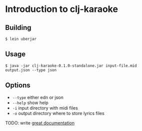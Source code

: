 # Introduction to clj-karaoke

## Building

    $ lein uberjar 

## Usage


    $ java -jar clj-karaoke-0.1.0-standalone.jar input-file.mid output.json --type json

## Options

- `--type` either edn or json 
- `--help` show help
- `-i` input directory with midi files 
- `-o` output directory where to store lyrics files 


TODO: write [great documentation](http://jacobian.org/writing/what-to-write/)

